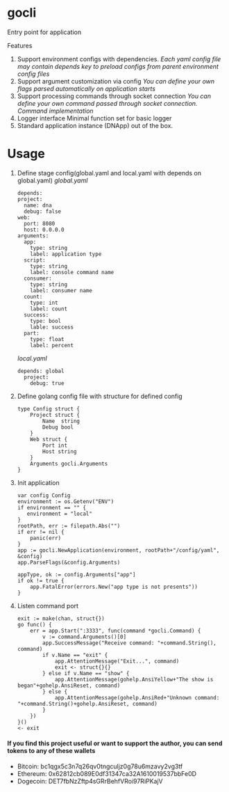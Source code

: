 # gocli
Entry point for application

Features
1. Support environment configs with dependencies.
    _Each yaml config file may contain depends key to preload configs from parent environment config files_
2. Support argument customization via config
    _You can define your own flags parsed automatically on application starts_
3. Support processing commands through socket connection
    _You can define your own command passed through socket connection. Command implementation_
4. Logger interface
    Minimal function set for basic logger
5. Standard application instance (DNApp) out of the box.

# Usage

1. Define stage config(global.yaml and local.yaml with depends on global.yaml)
    _global.yaml_
    ``` 
    depends:
    project:
      name: dna
      debug: false
    web:
      port: 8080
      host: 0.0.0.0
    arguments:
      app:
        type: string
        label: application type
      script:
        type: string
        label: console command name
      consumer:
        type: string
        label: consumer name
      count:
        type: int
        label: count
      success:
        type: bool
        lable: success
      part:
        type: float
        label: percent
    ```
   _local.yaml_
    ```
    depends: global
      project:
        debug: true
    ```
2. Define golang config file with structure for defined config
    ``` 
    type Config struct {
        Project struct {
            Name  string
            Debug bool
        }
        Web struct {
            Port int
            Host string
        }
        Arguments gocli.Arguments
    }
    ```
3. Init application
    ```
    var config Config
    environment := os.Getenv("ENV")
    if environment == "" {
       environment = "local"
    }
    rootPath, err := filepath.Abs("")
    if err != nil {
        panic(err)
    }
    app := gocli.NewApplication(environment, rootPath+"/config/yaml", &config)
    app.ParseFlags(&config.Arguments)

    appType, ok := config.Arguments["app"]
    if ok != true {
        app.FatalError(errors.New("app type is not presents"))
    }
    ```
4. Listen command port
    ```
    exit := make(chan, struct{})
    go func() {
        err = app.Start(":3333", func(command *gocli.Command) {
            v := command.Arguments()[0]
            app.SuccessMessage("Receive command: "+command.String(), command)
            if v.Name == "exit" {
                app.AttentionMessage("Exit...", command)
                exit <- struct{}{}
            } else if v.Name == "show" {
                app.AttentionMessage(gohelp.AnsiYellow+"The show is began"+gohelp.AnsiReset, command)
            } else {
                app.AttentionMessage(gohelp.AnsiRed+"Unknown command: "+command.String()+gohelp.AnsiReset, command)
            }
        })
    }()
    <- exit
    ```

#### If you find this project useful or want to support the author, you can send tokens to any of these wallets
- Bitcoin: bc1qgx5c3n7q26qv0tngculjz0g78u6mzavy2vg3tf
- Ethereum: 0x62812cb089E0df31347ca32A1610019537bbFe0D
- Dogecoin: DET7fbNzZftp4sGRrBehfVRoi97RiPKajV